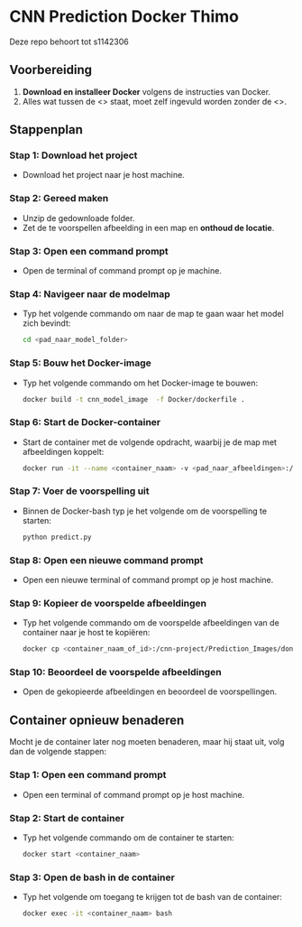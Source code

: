 # CNN Prediction Docker Thimo
Deze repo behoort tot s1142306

## Voorbereiding

1. **Download en installeer Docker** volgens de instructies van Docker.
2. Alles wat tussen de <> staat, moet zelf ingevuld worden zonder de <>.

## Stappenplan

### Stap 1: Download het project
- Download het project naar je host machine.

### Stap 2: Gereed maken
- Unzip de gedownloade folder.
- Zet de te voorspellen afbeelding in een map en **onthoud de locatie**.

### Stap 3: Open een command prompt
- Open de terminal of command prompt op je machine.

### Stap 4: Navigeer naar de modelmap
- Typ het volgende commando om naar de map te gaan waar het model zich bevindt:
  
  ```bash
  cd <pad_naar_model_folder>
  ```

### Stap 5: Bouw het Docker-image
- Typ het volgende commando om het Docker-image te bouwen:

  ```bash
  docker build -t cnn_model_image  -f Docker/dockerfile .
  ```

### Stap 6: Start de Docker-container
- Start de container met de volgende opdracht, waarbij je de map met afbeeldingen koppelt:

  ```bash
  docker run -it --name <container_naam> -v <pad_naar_afbeeldingen>:/cnn-project/Prediction_Images/todo cnn_model_image bash
  ```

### Stap 7: Voer de voorspelling uit
- Binnen de Docker-bash typ je het volgende om de voorspelling te starten:

  ```bash
  python predict.py
  ```

### Stap 8: Open een nieuwe command prompt
- Open een nieuwe terminal of command prompt op je host machine.

### Stap 9: Kopieer de voorspelde afbeeldingen
- Typ het volgende commando om de voorspelde afbeeldingen van de container naar je host te kopiëren:

  ```bash
  docker cp <container_naam_of_id>:/cnn-project/Prediction_Images/done <pad_naar_folder_host>
  ```

### Stap 10: Beoordeel de voorspelde afbeeldingen
- Open de gekopieerde afbeeldingen en beoordeel de voorspellingen.


## Container opnieuw benaderen

Mocht je de container later nog moeten benaderen, maar hij staat uit, volg dan de volgende stappen:

### Stap 1: Open een command prompt
- Open een terminal of command prompt op je host machine.

### Stap 2: Start de container
- Typ het volgende commando om de container te starten:

  ```bash
  docker start <container_naam>
  ```

### Stap 3: Open de bash in de container
- Typ het volgende om toegang te krijgen tot de bash van de container:

  ```bash
  docker exec -it <container_naam> bash
  ```

